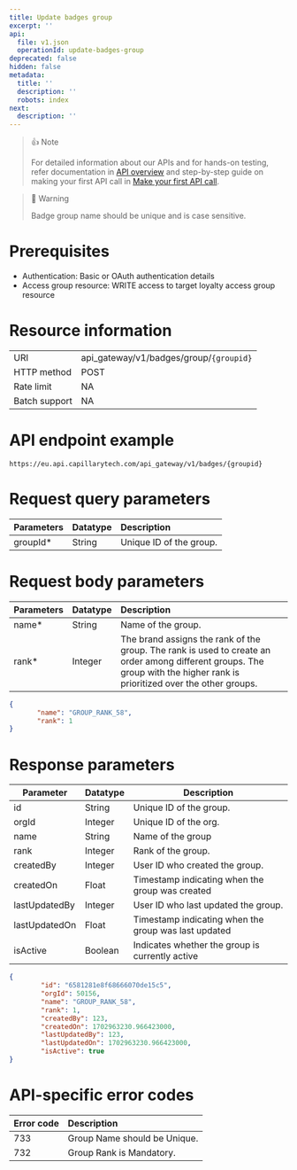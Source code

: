 ```yaml
---
title: Update badges group
excerpt: ''
api:
  file: v1.json
  operationId: update-badges-group
deprecated: false
hidden: false
metadata:
  title: ''
  description: ''
  robots: index
next:
  description: ''
---
```

> 👍 Note
>
> For detailed information about our APIs and for hands-on testing, refer documentation in [API overview](https://docs.capillarytech.com/reference/apioverview) and step-by-step guide on making your first API call in [Make your first API call](https://docs.capillarytech.com/reference/make-your-first-api-call).

> 🚧 Warning
>
> Badge group name should be unique and is case sensitive.

# Prerequisites

*   Authentication: Basic or OAuth authentication details
*   Access group resource: WRITE access to target loyalty access group resource

# Resource information

|               |                                          |
| :------------ | :--------------------------------------- |
| URI           | api\_gateway/v1/badges/group/`{groupid}` |
| HTTP method   | POST                                     |
| Rate limit    | NA                                       |
| Batch support | NA                                       |

# API endpoint example

`https://eu.api.capillarytech.com/api_gateway/v1/badges/{groupid}`

# Request query parameters

| Parameters | Datatype | Description             |
| :--------- | :------- | :---------------------- |
| groupId\*  | String   | Unique ID of the group. |

# Request body parameters

| Parameters | Datatype | Description                                                                                                                                                               |
| :--------- | :------- | :------------------------------------------------------------------------------------------------------------------------------------------------------------------------ |
| name\*     | String   | Name of the group.                                                                                                                                                        |
| rank\*     | Integer  | The brand assigns the rank of the group. The rank is used to create an order among different groups. The group with the higher rank is prioritized over the other groups. |

```json
{
       "name": "GROUP_RANK_58",
       "rank": 1
}
```

# Response parameters

| Parameter     | Datatype | Description                                          |
| ------------- | -------- | ---------------------------------------------------- |
| id            | String   | Unique ID of the group.                              |
| orgId         | Integer  | Unique ID of the org.                                |
| name          | String   | Name of the group                                    |
| rank          | Integer  | Rank of the group.                                   |
| createdBy     | Integer  | User ID who created the group.                       |
| createdOn     | Float    | Timestamp indicating when the group was created      |
| lastUpdatedBy | Integer  | User ID who last updated the group.                  |
| lastUpdatedOn | Float    | Timestamp indicating when the group was last updated |
| isActive      | Boolean  | Indicates whether the group is currently active      |

```json
{
        "id": "6581281e8f68666070de15c5",
        "orgId": 50156,
        "name": "GROUP_RANK_58",
        "rank": 1,
        "createdBy": 123,
        "createdOn": 1702963230.966423000,
        "lastUpdatedBy": 123,
        "lastUpdatedOn": 1702963230.966423000,
        "isActive": true
}
```

# API-specific error codes

| Error code | Description                  |
| :--------- | :--------------------------- |
| 733        | Group Name should be Unique. |
| 732        | Group Rank is Mandatory.     |